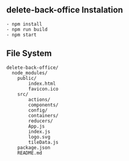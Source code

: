 ## delete-back-office Instalation

```
- npm install 
- npm run build 
- npm start 
```

## File System

```
delete-back-office/
  node_modules/
 	public/
	    index.html
	    favicon.ico
	src/
		actions/
		components/
		config/
		containers/
		reducers/
		App.js
	    index.js
	    logo.svg
	  	tileData.js
	package.json
	README.md
```